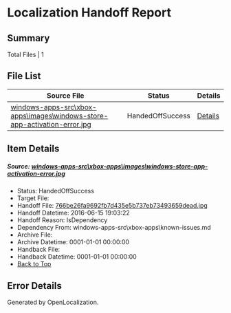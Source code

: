 # <a name='report-top'></a> Localization Handoff Report

## Summary
 Total Files | 1

## File List
 Source File | Status | Details 
 ----------- | ------ | ------- 
 [windows-apps-src\xbox-apps\images\windows-store-app-activation-error.jpg](https://github.com/Microsoft/windows-apps/blob/807670bc737153b77d57441461b9ca7c83a77a44/windows-apps-src/xbox-apps/images/windows-store-app-activation-error.jpg) | HandedOffSuccess | [Details](#766be26fa9692fb7d435e5b737eb73493659dead3888)

## Item Details
##### <a name='766be26fa9692fb7d435e5b737eb73493659dead3888'></a> Source: [windows-apps-src\xbox-apps\images\windows-store-app-activation-error.jpg](https://github.com/Microsoft/windows-apps/blob/807670bc737153b77d57441461b9ca7c83a77a44/windows-apps-src/xbox-apps/images/windows-store-app-activation-error.jpg)
* Status: HandedOffSuccess
* Target File: 
* Handoff File: [766be26fa9692fb7d435e5b737eb73493659dead.jpg](https://github.com/Microsoft/WDG.handoff/blob/f3df5bc4e66913334b51ba0c4ba9d1d0b0113f51/ol-handoff/Microsoft/windows-apps.zh-cn/master/766be26fa9692fb7d435e5b737eb73493659dead.jpg)
* Handoff Datetime: 2016-06-15 19:03:22
* Handoff Reason: IsDependency
* Dependency From: windows-apps-src\xbox-apps\known-issues.md
* Archive File: 
* Archive Datetime: 0001-01-01 00:00:00
* Handback File: 
* Handback Datetime: 0001-01-01 00:00:00
* [Back to Top](#report-top)


## Error Details

Generated by OpenLocalization.

